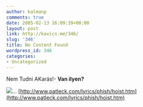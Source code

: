 ```yaml
---
author: kalmanp
comments: true
date: 2005-02-13 16:09:39+00:00
layout: post
link: http://kavics.me/346/
slug: '346'
title: No Content Found
wordpress_id: 346
categories:
- Uncategorized
---
```


Nem Tudni AKarás!- **Van ilyen?**




![](http://kavics.freeblog.hu/Files/phish.jpg)... [http://www.patleck.com/lyrics/phish/hoist.htm](http://www.patleck.com/lyrics/phish/hoist.htm)
